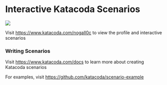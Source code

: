 # Interactive Katacoda Scenarios

[![](http://shields.katacoda.com/katacoda/nogall0c/count.svg)](https://www.katacoda.com/nogall0c "Get your profile on Katacoda.com")

Visit https://www.katacoda.com/nogall0c to view the profile and interactive scenarios

### Writing Scenarios
Visit https://www.katacoda.com/docs to learn more about creating Katacoda scenarios

For examples, visit https://github.com/katacoda/scenario-example

